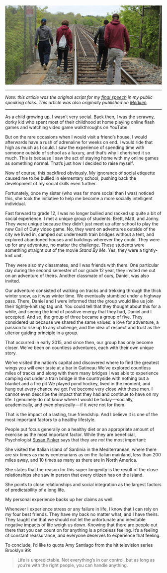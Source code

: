 ![A picture of my friends and I][banner]

---
*Note: this article was the original script for my [final speech](https://drive.google.com/file/d/1PyL2a9Pw-Fg3qIdU0xYV9YndgAm3ogZ8/view?usp=sharing) in my public speaking class. This article was also originally published on [Medium](https://medium.com/@bartoszantczak/lasting-friendships-3f437fb5731a).*

---

As a child growing up, I wasn’t very social. Back then, I was the scrawny, dorky kid who spent most of their childhood at home playing online flash games and watching video game walkthroughs on YouTube.

But on the rare occasions when I would visit a friend’s house, I would afterwards have a rush of adrenaline for weeks on end. I would ride that high as much as I could. I saw the experience of spending time with someone outside of school as a luxury, and that’s why I cherished it so much. This is because I saw the act of staying home with my online games as something normal. That’s just how I decided to raise myself.

Now of course, this backfired obviously. My ignorance of social etiquette caused me to be bullied in elementary school, pushing back the development of my social skills even further.

Fortunately, once my sister (who was far more social than I was) noticed this, she took the initiative to help me become a more socially intelligent individual.

Fast forward to grade 12, I was no longer bullied and racked up quite a bit of social experience. I met a unique group of students: Brett, Matt, and Jonny. They were unique because they didn’t just meet up after school to play the new Call of Duty video game. No, they went on adventures outside of the city we lived in, camped out underneath train bridges without a tent, and explored abandoned houses and buildings wherever they could. They were up for any adventure, no matter the challenge. These students were something straight out of the movie *Stand By Me*. Yes, they were a tightly-knit unit.

They were also my classmates, and I was friends with them. One particular day during the second semester of our grade 12 year, they invited me out on an adventure of theirs. Another classmate of ours, Daniel, was also invited.

Our adventure consisted of walking on tracks and trekking through the thick winter snow, as it was winter time. We eventually stumbled under a highway pass. There, Daniel and I were informed that the group would like us join their tightly-knit rag tag unit. You could tell that they thought about this for a while, and seeing the kind of positive energy that they had, Daniel and I accepted. And so, the group of three became a group of five. They considered us because we shared the same values: a love for adventure, a passion to rise up to any challenge, and the idea of respect and trust as the ulterior guiding principle in a group.

That occurred in early 2015, and since then, our group has only become closer. We’ve been on countless adventures, each with their own unique story.

We’ve visited the nation’s capital and discovered where to find the greatest wings you will ever taste at a bar in Gatineau
We’ve explored countless miles of tracks and along with them many bridges
I was able to experience camping out under a train bridge in the countryside with nothing but a blanket and a fire pit
We played pond hockey, lived in the moment, and hung out every chance we got
I’ve become very close with these men. I cannot even describe the impact that they had and continue to have on my life. I genuinely do not know where I would be today — socially, academically, and even physically — if it were not for them.

That is the impact of a lasting, true friendship. And I believe it is one of the most important factors to a healthy lifestyle.

People put focus generally on a healthy diet or an appropriate amount of exercise as the most important factor. While they are beneficial, Psychologist [Susan Pinker](https://www.ted.com/talks/susan_pinker_the_secret_to_living_longer_may_be_your_social_life) says that they are *not* the most important:

She visited the Italian island of Sardinia in the Mediterranean, where there are six times as many centenarians as on the Italian mainland, less than 200 miles away, and 10 times as many as there are in North America.

She states that the reason for this super longevity is the result of the close relationships she saw in person that every citizen has on the island.

She points to close relationships and social integration as the largest factors of predictability of a long life.

My personal experience backs up her claims as well.

Whenever I experience stress or any failure in life, I know that I can rely on my four best friends. They have my back no matter what, and I have theirs. They taught me that we should not let the unfortunate and inevitable negative impacts of life weigh us down. Knowing that there are people out there that you can count on for anything is a priceless feeling. It’s a feeling of constant reassurance, and everyone deserves to experience that feeling.

To conclude, I’d like to quote Amy Santiago from the hit television series Brooklyn 99:

> Life is unpredictable. Not everything’s in our control, but as long as you’re with the right people, you can handle anything.

[banner]: https://github.com/b-antczak/personal-website/raw/master/src/api/blog/images/lasting-friendships-01.jpeg "My friends and I"